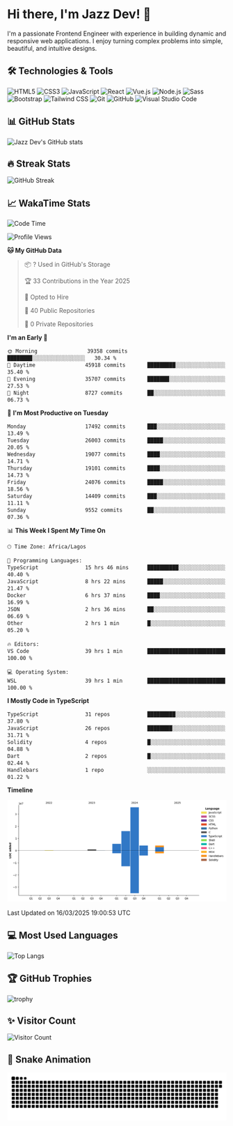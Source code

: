 # Hi there, I'm Jazz Dev! 👋

I'm a passionate Frontend Engineer with experience in building dynamic and responsive web applications. I enjoy turning complex problems into simple, beautiful, and intuitive designs.

## 🛠️ Technologies & Tools

![HTML5](https://img.shields.io/badge/-HTML5-E34F26?style=flat-square&logo=html5&logoColor=white)
![CSS3](https://img.shields.io/badge/-CSS3-1572B6?style=flat-square&logo=css3)
![JavaScript](https://img.shields.io/badge/-JavaScript-F7DF1E?style=flat-square&logo=javascript&logoColor=black)
![React](https://img.shields.io/badge/-React-61DAFB?style=flat-square&logo=react)
![Vue.js](https://img.shields.io/badge/-Vue.js-4FC08D?style=flat-square&logo=vue.js&logoColor=white)
![Node.js](https://img.shields.io/badge/-Node.js-339933?style=flat-square&logo=node.js&logoColor=white)
![Sass](https://img.shields.io/badge/-Sass-CC6699?style=flat-square&logo=sass&logoColor=white)
![Bootstrap](https://img.shields.io/badge/-Bootstrap-563D7C?style=flat-square&logo=bootstrap)
![Tailwind CSS](https://img.shields.io/badge/-Tailwind%20CSS-38B2AC?style=flat-square&logo=tailwind-css&logoColor=white)
![Git](https://img.shields.io/badge/-Git-F05032?style=flat-square&logo=git&logoColor=white)
![GitHub](https://img.shields.io/badge/-GitHub-181717?style=flat-square&logo=github)
![Visual Studio Code](https://img.shields.io/badge/-Visual%20Studio%20Code-007ACC?style=flat-square&logo=visual-studio-code)

## 📊 GitHub Stats

![Jazz Dev's GitHub stats](https://github-readme-stats.vercel.app/api?username=TheJazzDev&show_icons=true&theme=radical)

## 🔥 Streak Stats

![GitHub Streak](https://github-readme-streak-stats.herokuapp.com/?user=TheJazzDev&theme=radical)

## 📈 WakaTime Stats

<!--START_SECTION:waka-->
![Code Time](http://img.shields.io/badge/Code%20Time-2%2C877%20hrs%2053%20mins-blue)

![Profile Views](http://img.shields.io/badge/Profile%20Views-0-blue)

**🐱 My GitHub Data** 

> 📦 ? Used in GitHub's Storage 
 > 
> 🏆 33 Contributions in the Year 2025
 > 
> 💼 Opted to Hire
 > 
> 📜 40 Public Repositories 
 > 
> 🔑 0 Private Repositories 
 > 
**I'm an Early 🐤** 

```text
🌞 Morning                39358 commits       ████████░░░░░░░░░░░░░░░░░   30.34 % 
🌆 Daytime                45918 commits       █████████░░░░░░░░░░░░░░░░   35.40 % 
🌃 Evening                35707 commits       ███████░░░░░░░░░░░░░░░░░░   27.53 % 
🌙 Night                  8727 commits        ██░░░░░░░░░░░░░░░░░░░░░░░   06.73 % 
```
📅 **I'm Most Productive on Tuesday** 

```text
Monday                   17492 commits       ███░░░░░░░░░░░░░░░░░░░░░░   13.49 % 
Tuesday                  26003 commits       █████░░░░░░░░░░░░░░░░░░░░   20.05 % 
Wednesday                19077 commits       ████░░░░░░░░░░░░░░░░░░░░░   14.71 % 
Thursday                 19101 commits       ████░░░░░░░░░░░░░░░░░░░░░   14.73 % 
Friday                   24076 commits       █████░░░░░░░░░░░░░░░░░░░░   18.56 % 
Saturday                 14409 commits       ███░░░░░░░░░░░░░░░░░░░░░░   11.11 % 
Sunday                   9552 commits        ██░░░░░░░░░░░░░░░░░░░░░░░   07.36 % 
```


📊 **This Week I Spent My Time On** 

```text
🕑︎ Time Zone: Africa/Lagos

💬 Programming Languages: 
TypeScript               15 hrs 46 mins      ██████████░░░░░░░░░░░░░░░   40.40 % 
JavaScript               8 hrs 22 mins       █████░░░░░░░░░░░░░░░░░░░░   21.47 % 
Docker                   6 hrs 37 mins       ████░░░░░░░░░░░░░░░░░░░░░   16.99 % 
JSON                     2 hrs 36 mins       ██░░░░░░░░░░░░░░░░░░░░░░░   06.69 % 
Other                    2 hrs 1 min         █░░░░░░░░░░░░░░░░░░░░░░░░   05.20 % 

🔥 Editors: 
VS Code                  39 hrs 1 min        █████████████████████████   100.00 % 

💻 Operating System: 
WSL                      39 hrs 1 min        █████████████████████████   100.00 % 
```

**I Mostly Code in TypeScript** 

```text
TypeScript               31 repos            █████████░░░░░░░░░░░░░░░░   37.80 % 
JavaScript               26 repos            ████████░░░░░░░░░░░░░░░░░   31.71 % 
Solidity                 4 repos             █░░░░░░░░░░░░░░░░░░░░░░░░   04.88 % 
Dart                     2 repos             █░░░░░░░░░░░░░░░░░░░░░░░░   02.44 % 
Handlebars               1 repo              ░░░░░░░░░░░░░░░░░░░░░░░░░   01.22 % 
```



**Timeline**

![Lines of Code chart](https://raw.githubusercontent.com/TheJazzDev/TheJazzDev/main/assets/bar_graph.png)


 Last Updated on 16/03/2025 19:00:53 UTC
<!--END_SECTION:waka-->

## 💻 Most Used Languages

![Top Langs](https://github-readme-stats.vercel.app/api/top-langs/?username=TheJazzDev&layout=compact&theme=radical)

## 🏆 GitHub Trophies

![trophy](https://github-profile-trophy.vercel.app/?username=TheJazzDev&theme=radical)

## ✨ Visitor Count

![Visitor Count](https://komarev.com/ghpvc/?username=TheJazzDev&color=blue)

## 🐍 Snake Animation

![GitHub Snake Animation](https://github.com/TheJazzDev/TheJazzDev/blob/output/github-contribution-grid-snake.svg)
